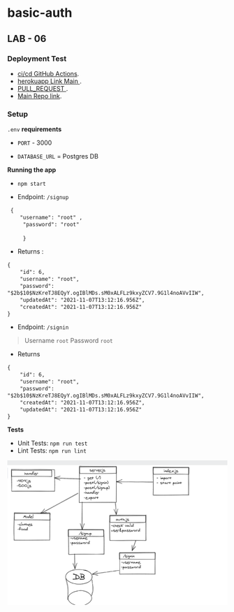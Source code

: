 # basic-auth

## LAB - 06

### Deployment Test


- [ci/cd GitHub Actions]().
- [herokuapp Link Main ]().
- [PULL_REQUEST ]().
- [Main Repo link](https://github.com/MohammadAljadayh/basic-auth).

### Setup 

`.env` **requirements**

- `PORT` - 3000

- `DATABASE_URL` = Postgres DB

**Running the app**

- `npm start`

- Endpoint: `/signup`
```
 { 
    "username": "root" ,
     "password": "root" 
     
     }
```
- Returns : 
```
{
    "id": 6,
    "username": "root",
    "password": "$2b$10$NzKreTJ8EQyY.ogIBlMDs.sM0xALFLz9kxyZCV7.9G1l4noAVvIIW",
    "updatedAt": "2021-11-07T13:12:16.956Z",
    "createdAt": "2021-11-07T13:12:16.956Z"
}
```
- Endpoint: `/signin`

> Username `root`
> Password `root`

- Returns 
```
{
    "id": 6,
    "username": "root",
    "password": "$2b$10$NzKreTJ8EQyY.ogIBlMDs.sM0xALFLz9kxyZCV7.9G1l4noAVvIIW",
    "createdAt": "2021-11-07T13:12:16.956Z",
    "updatedAt": "2021-11-07T13:12:16.956Z"
}
```
**Tests**

- Unit Tests: `npm run test`
- Lint Tests: `npm run lint`

![UML](uml.PNG)
